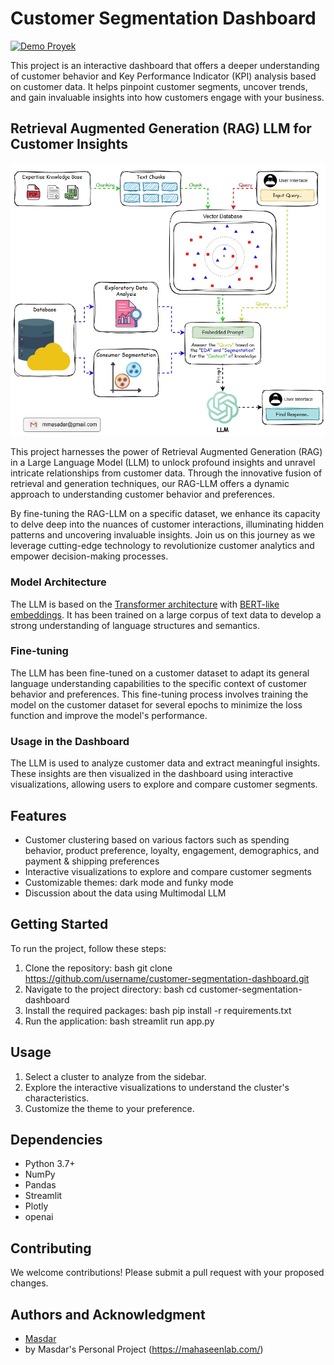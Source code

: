 # Customer Segmentation Dashboard

[![Demo Proyek](https://img.youtube.com/vi/JvP0BQF551M/0.jpg)](https://youtu.be/JvP0BQF551M)

This project is an interactive dashboard that offers a deeper understanding of customer behavior and Key Performance Indicator (KPI) analysis based on customer data. It helps pinpoint customer segments, uncover trends, and gain invaluable insights into how customers engage with your business.

## Retrieval Augmented Generation (RAG) LLM for Customer Insights

![Tampilan Dashboard](flowchart-RAG-besar.gif)

This project harnesses the power of Retrieval Augmented Generation (RAG) in a Large Language Model (LLM) to unlock profound insights and unravel intricate relationships from customer data. Through the innovative fusion of retrieval and generation techniques, our RAG-LLM offers a dynamic approach to understanding customer behavior and preferences.

By fine-tuning the RAG-LLM on a specific dataset, we enhance its capacity to delve deep into the nuances of customer interactions, illuminating hidden patterns and uncovering invaluable insights. Join us on this journey as we leverage cutting-edge technology to revolutionize customer analytics and empower decision-making processes.

### Model Architecture

The LLM is based on the [Transformer architecture](https://arxiv.org/abs/1706.03762) with [BERT-like embeddings](https://arxiv.org/abs/1810.04805). It has been trained on a large corpus of text data to develop a strong understanding of language structures and semantics.

### Fine-tuning

The LLM has been fine-tuned on a customer dataset to adapt its general language understanding capabilities to the specific context of customer behavior and preferences. This fine-tuning process involves training the model on the customer dataset for several epochs to minimize the loss function and improve the model's performance.

### Usage in the Dashboard

The LLM is used to analyze customer data and extract meaningful insights. These insights are then visualized in the dashboard using interactive visualizations, allowing users to explore and compare customer segments.

## Features

- Customer clustering based on various factors such as spending behavior, product preference, loyalty, engagement, demographics, and payment & shipping preferences
- Interactive visualizations to explore and compare customer segments
- Customizable themes: dark mode and funky mode
- Discussion about the data using Multimodal LLM

## Getting Started

To run the project, follow these steps:

1. Clone the repository: 
bash git clone https://github.com/username/customer-segmentation-dashboard.git
2. Navigate to the project directory:
bash cd customer-segmentation-dashboard
3. Install the required packages:
bash pip install -r requirements.txt
4. Run the application:
bash streamlit run app.py

## Usage

1. Select a cluster to analyze from the sidebar.
2. Explore the interactive visualizations to understand the cluster's characteristics.
3. Customize the theme to your preference.

## Dependencies

- Python 3.7+
- NumPy
- Pandas
- Streamlit
- Plotly
- openai

## Contributing

We welcome contributions! Please submit a pull request with your proposed changes.

## Authors and Acknowledgment

- [Masdar](https://www.linkedin.com/in/muhammad-masdar-mahasin-66914378/)
- by Masdar's Personal Project (https://mahaseenlab.com/)
